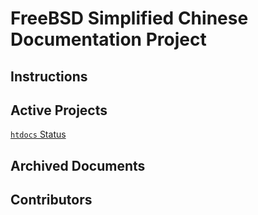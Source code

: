 # FreeBSD Simplified Chinese Documentation Project

## Instructions

## Active Projects

[`htdocs` Status](status/htdocs.md)

## Archived Documents

## Contributors
